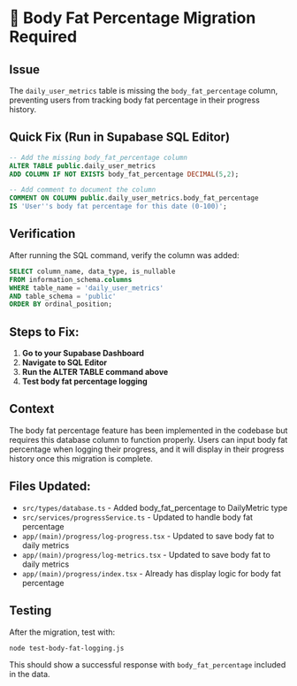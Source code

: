 # 🚨 Body Fat Percentage Migration Required

## Issue
The `daily_user_metrics` table is missing the `body_fat_percentage` column, preventing users from tracking body fat percentage in their progress history.

## Quick Fix (Run in Supabase SQL Editor)

```sql
-- Add the missing body_fat_percentage column
ALTER TABLE public.daily_user_metrics 
ADD COLUMN IF NOT EXISTS body_fat_percentage DECIMAL(5,2);

-- Add comment to document the column
COMMENT ON COLUMN public.daily_user_metrics.body_fat_percentage 
IS 'User''s body fat percentage for this date (0-100)';
```

## Verification
After running the SQL command, verify the column was added:

```sql
SELECT column_name, data_type, is_nullable 
FROM information_schema.columns 
WHERE table_name = 'daily_user_metrics' 
AND table_schema = 'public'
ORDER BY ordinal_position;
```

## Steps to Fix:

1. **Go to your Supabase Dashboard**
2. **Navigate to SQL Editor**
3. **Run the ALTER TABLE command above**
4. **Test body fat percentage logging**

## Context
The body fat percentage feature has been implemented in the codebase but requires this database column to function properly. Users can input body fat percentage when logging their progress, and it will display in their progress history once this migration is complete.

## Files Updated:
- `src/types/database.ts` - Added body_fat_percentage to DailyMetric type
- `src/services/progressService.ts` - Updated to handle body fat percentage
- `app/(main)/progress/log-progress.tsx` - Updated to save body fat to daily metrics
- `app/(main)/progress/log-metrics.tsx` - Updated to save body fat to daily metrics
- `app/(main)/progress/index.tsx` - Already has display logic for body fat percentage

## Testing
After the migration, test with:
```bash
node test-body-fat-logging.js
```

This should show a successful response with `body_fat_percentage` included in the data.
